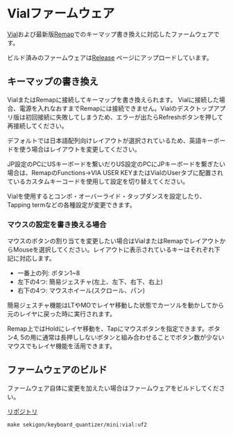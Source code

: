 
# Vialファームウェア

[Vial](https://vial.rocks/)および最新版[Remap](https://remap-keys.app/)でのキーマップ書き換えに対応したファームウェアです。

ビルド済みのファームウェアは[Release](https://github.com/sekigon-gonnoc/keyboard-quantizer-doc/releases) ページにアップロードしています。

## キーマップの書き換え

VialまたはRemapに接続してキーマップを書き換えられます。
Vialに接続した場合、電源を入れなおすまでRemapには接続できません。Vialのデスクトップアプリ版は初回接続に失敗してしまうため、エラーが出たらRefreshボタンを押して再接続してください。

デフォルトでは日本語配列向けレイアウトが選択されているため、英語キーボードを使う場合はレイアウトを変更してください。

JP設定のPCにUSキーボードを繋いだりUS設定のPCにJPキーボードを繋ぎたい場合は、RemapのFunctions->VIA USER KEYまたはVialのUserタブに配置されているカスタムキーコードを使用して設定を切り替えてください。

Vialを使用するとコンボ・オーバーライド・タップダンスを設定したり、Tapping termなどの各種設定が変更できます。

### マウスの設定を書き換える場合

マウスのボタンの割り当てを変更したい場合はVialまたはRemapでレイアウトからMouseを選択してください。レイアウトに表示されているキーはそれぞれ下記に対応します。

- 一番上の列: ボタン1~8
- 左下の4つ: 簡易ジェスチャ(左上、左下、右下、右上)
- 右下の4つ: マウスホイール(スクロール、パン)

簡易ジェスチャ機能はLTやMOでレイヤ移動した状態でカーソルを動かしてから元のレイヤに戻った時に実行されます。

Remap上ではHoldにレイヤ移動を、Tapにマウスボタンを指定できます。ボタン4, 5の用に通常は長押ししないボタンと組み合わせることでボタン数が少ないマウスでもレイヤ機能を活用できます。


## ファームウェアのビルド

ファームウェア自体に変更を加えたい場合はファームウェアをビルドしてください。

[リポジトリ](https://github.com/sekigon-gonnoc/vial-qmk)

```
make sekigon/keyboard_quantizer/mini:vial:uf2 
```
